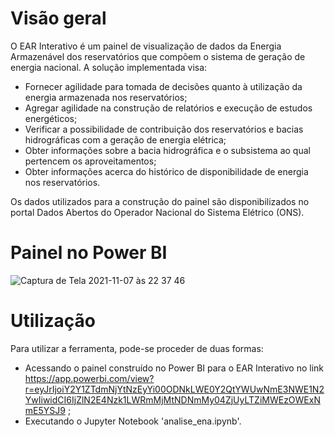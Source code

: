 # Visão geral

O EAR Interativo é um painel de visualização de dados da Energia Armazenável dos reservatórios que compõem o sistema de geração de energia nacional. A solução implementada visa:
- Fornecer agilidade para tomada de decisões quanto à utilização da energia armazenada nos reservatórios;
- Agregar agilidade na construção de relatórios e execução de estudos energéticos;
- Verificar a possibilidade de contribuição dos reservatórios e bacias hidrográficas com a geração de energia elétrica;
- Obter informações sobre a bacia hidrográfica e o subsistema ao qual pertencem os aproveitamentos;
- Obter informações acerca do histórico de disponibilidade de energia nos reservatórios.

Os dados utilizados para a construção do painel são disponibilizados no portal Dados Abertos do Operador Nacional do Sistema Elétrico (ONS).

# Painel no Power BI

![Captura de Tela 2021-11-07 às 22 37 46](https://user-images.githubusercontent.com/78424031/140671457-be4c2a37-0077-4ada-98a1-97f084672859.png)

# Utilização

Para utilizar a ferramenta, pode-se proceder de duas formas:
  - Acessando o painel construído no Power BI para o EAR Interativo no link https://app.powerbi.com/view?r=eyJrIjoiY2Y1ZTdmNjYtNzEyYi00ODNkLWE0Y2QtYWUwNmE3NWE1N2YwIiwidCI6IjZlN2E4Nzk1LWRmMjMtNDNmMy04ZjUyLTZiMWEzOWExNmE5YSJ9 ;
  - Executando o Jupyter Notebook 'analise_ena.ipynb'.
